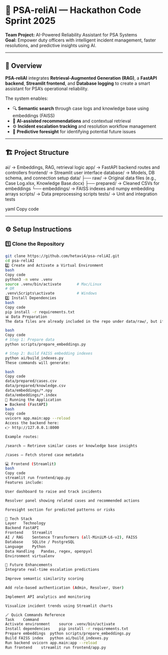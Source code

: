 # 🧠 PSA-reliAI — Hackathon Code Sprint 2025

**Team Project:** AI-Powered Reliability Assistant for PSA Systems  
**Goal:** Empower duty officers with intelligent incident management, faster resolutions, and predictive insights using AI.

---

## 🚀 Overview

**PSA-reliAI** integrates **Retrieval-Augmented Generation (RAG)**, a **FastAPI backend**, **Streamlit frontend**, and **Database logging** to create a smart assistant for PSA’s operational reliability.

The system enables:
- 🔍 **Semantic search** through case logs and knowledge base using embeddings (FAISS)
- 🤖 **AI-assisted recommendations** and contextual retrieval
- ⚙️ **Incident escalation tracking** and resolution workflow management
- 🧭 **Predictive foresight** for identifying potential future issues

---

## 🏗️ Project Structure

ai/ → Embeddings, RAG, retrieval logic
app/ → FastAPI backend routes and controllers
frontend/ → Streamlit user interface
database/ → Models, DB schema, and connection setup
data/
├── raw/ → Original data files (e.g., Case Log.xlsx, Knowledge Base.docx)
├── prepared/ → Cleaned CSVs for embeddings
└── embeddings/ → FAISS indexes and numpy embedding arrays
scripts/ → Data preprocessing scripts
tests/ → Unit and integration tests

yaml
Copy code

---

## ⚙️ Setup Instructions

### 1️⃣ Clone the Repository
```bash
git clone https://github.com/hetavi4/psa-reliAI.git
cd psa-reliAI
2️⃣ Create and Activate a Virtual Environment
bash
Copy code
python3 -m venv .venv
source .venv/bin/activate       # Mac/Linux
# OR
.venv\Scripts\activate          # Windows
3️⃣ Install Dependencies
bash
Copy code
pip install -r requirements.txt
📊 Data Preparation
The data files are already included in the repo under data/raw/, but if re-running or updating embeddings:

bash
Copy code
# Step 1: Prepare data
python scripts/prepare_embeddings.py

# Step 2: Build FAISS embedding indexes
python ai/build_indexes.py
These commands will generate:

bash
Copy code
data/prepared/cases.csv
data/prepared/knowledge.csv
data/embeddings/*.npy
data/embeddings/*.index
🔧 Running the Application
▶️ Backend (FastAPI)
bash
Copy code
uvicorn app.main:app --reload
Access the backend here:
👉 http://127.0.0.1:8000

Example routes:

/search — Retrieve similar cases or knowledge base insights

/cases — Fetch stored case metadata

💻 Frontend (Streamlit)
bash
Copy code
streamlit run frontend/app.py
Features include:

User dashboard to raise and track incidents

Resolver panel showing related cases and recommended actions

Foresight section for predicted patterns or risks

🧩 Tech Stack
Layer	Technology
Backend	FastAPI
Frontend	Streamlit
AI / RAG	Sentence Transformers (all-MiniLM-L6-v2), FAISS
Database	SQLite / PostgreSQL
Language	Python
Data Handling	Pandas, regex, openpyxl
Environment	virtualenv

🧠 Future Enhancements
Integrate real-time escalation predictions

Improve semantic similarity scoring

Add role-based authentication (Admin, Resolver, User)

Implement API analytics and monitoring

Visualize incident trends using Streamlit charts

🪄 Quick Commands Reference
Task	Command
Activate environment	source .venv/bin/activate
Install dependencies	pip install -r requirements.txt
Prepare embeddings	python scripts/prepare_embeddings.py
Build FAISS index	python ai/build_indexes.py
Run backend	uvicorn app.main:app --reload
Run frontend	streamlit run frontend/app.py


